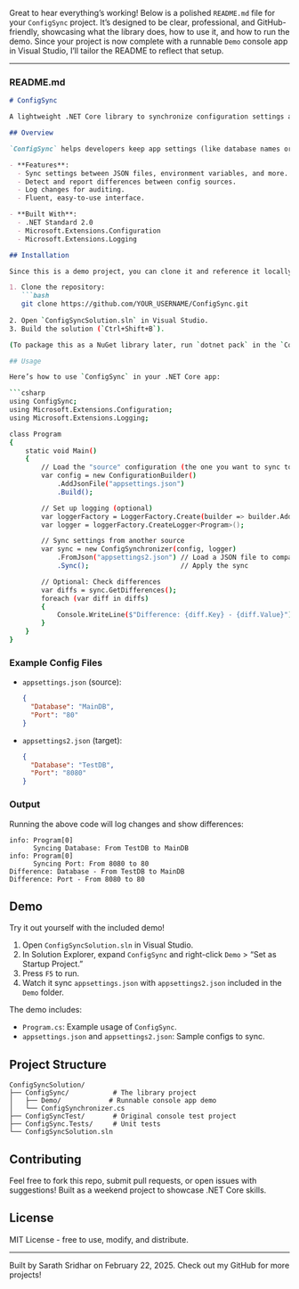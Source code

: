 ﻿Great to hear everything’s working! Below is a polished `README.md` file for your `ConfigSync` project. It’s designed to be clear, professional, and GitHub-friendly, showcasing what the library does, how to use it, and how to run the demo. Since your project is now complete with a runnable `Demo` console app in Visual Studio, I’ll tailor the README to reflect that setup.

---

### README.md

```markdown
# ConfigSync

A lightweight .NET Core library to synchronize configuration settings across multiple sources, ensuring consistency in your applications.

## Overview

`ConfigSync` helps developers keep app settings (like database names or port numbers) in sync between different sources, such as JSON files, environment variables, or in-memory configurations. It detects differences, logs changes, and applies updates—all with a simple, chainable API. Perfect for .NET Core projects, including backends for Next.js apps!

- **Features**:
  - Sync settings between JSON files, environment variables, and more.
  - Detect and report differences between config sources.
  - Log changes for auditing.
  - Fluent, easy-to-use interface.

- **Built With**:
  - .NET Standard 2.0
  - Microsoft.Extensions.Configuration
  - Microsoft.Extensions.Logging

## Installation

Since this is a demo project, you can clone it and reference it locally:

1. Clone the repository:
   ```bash
   git clone https://github.com/YOUR_USERNAME/ConfigSync.git
  
2. Open `ConfigSyncSolution.sln` in Visual Studio.
3. Build the solution (`Ctrl+Shift+B`).

(To package this as a NuGet library later, run `dotnet pack` in the `ConfigSync` folder.)

## Usage

Here’s how to use `ConfigSync` in your .NET Core app:

```csharp
using ConfigSync;
using Microsoft.Extensions.Configuration;
using Microsoft.Extensions.Logging;

class Program
{
    static void Main()
    {
        // Load the "source" configuration (the one you want to sync to)
        var config = new ConfigurationBuilder()
            .AddJsonFile("appsettings.json")
            .Build();

        // Set up logging (optional)
        var loggerFactory = LoggerFactory.Create(builder => builder.AddConsole());
        var logger = loggerFactory.CreateLogger<Program>();

        // Sync settings from another source
        var sync = new ConfigSynchronizer(config, logger)
            .FromJson("appsettings2.json") // Load a JSON file to compare
            .Sync();                       // Apply the sync

        // Optional: Check differences
        var diffs = sync.GetDifferences();
        foreach (var diff in diffs)
        {
            Console.WriteLine($"Difference: {diff.Key} - {diff.Value}");
        }
    }
}
```

### Example Config Files
- `appsettings.json` (source):
  ```json
  {
    "Database": "MainDB",
    "Port": "80"
  }
  ```
- `appsettings2.json` (target):
  ```json
  {
    "Database": "TestDB",
    "Port": "8080"
  }
  ```

### Output
Running the above code will log changes and show differences:
```
info: Program[0]
      Syncing Database: From TestDB to MainDB
info: Program[0]
      Syncing Port: From 8080 to 80
Difference: Database - From TestDB to MainDB
Difference: Port - From 8080 to 80
```

## Demo

Try it out yourself with the included demo!

1. Open `ConfigSyncSolution.sln` in Visual Studio.
2. In Solution Explorer, expand `ConfigSync` and right-click `Demo` > “Set as Startup Project.”
3. Press `F5` to run.
4. Watch it sync `appsettings.json` with `appsettings2.json` included in the `Demo` folder.

The demo includes:
- `Program.cs`: Example usage of `ConfigSync`.
- `appsettings.json` and `appsettings2.json`: Sample configs to sync.

## Project Structure
```
ConfigSyncSolution/
├── ConfigSync/           # The library project
│   ├── Demo/            # Runnable console app demo
│   └── ConfigSynchronizer.cs
├── ConfigSyncTest/       # Original console test project
├── ConfigSync.Tests/     # Unit tests
└── ConfigSyncSolution.sln
```

## Contributing

Feel free to fork this repo, submit pull requests, or open issues with suggestions! Built as a weekend project to showcase .NET Core skills.

## License

MIT License - free to use, modify, and distribute.

---

Built by Sarath Sridhar on February 22, 2025. Check out my GitHub for more projects!



